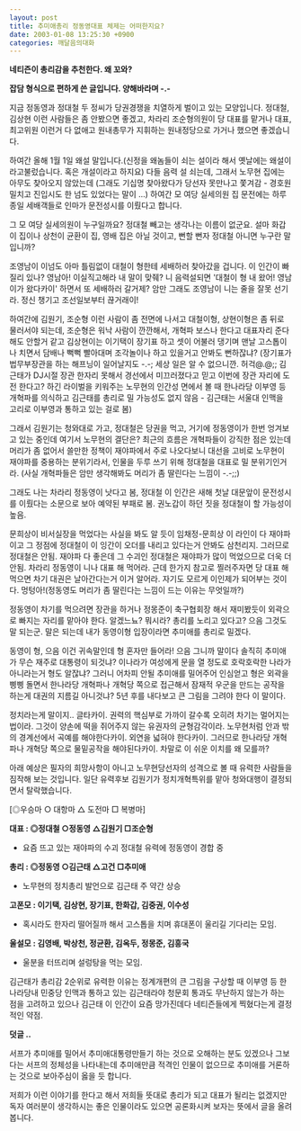 ```yaml
---
layout: post
title: 추미애총리 정동영대표 체제는 어떠한지요?
date: 2003-01-08 13:25:30 +0900
categories: 깨달음의대화
---
```

**네티즌이 총리감을 추천한다. 왜 꼬와?**

**잡담 형식으로 편하게 쓴 글입니다. 양해바라며 -.-**

지금 정동영과 정대철 두 정씨가 당권경쟁을 치열하게 벌이고 있는 모양입니다. 정대철, 김상현 이런 사람들은 좀 안봤으면 좋겠고, 차라리 조순형의원이 당 대표를 맡거나 대표, 최고위원 이런거 다 없애고 원내총무가 지휘하는 원내정당으로 가거나 했으면 좋겠습니다. 

하여간 올해 1월 1일 왜설 말입니다.(신정을 왜놈들이 쇠는 설이라 해서 옛날에는 왜설이라고불렀습니다. 혹은 개설이라고 하지요) 다들 음력 설 쇠는데, 그래서 노무현 집에는 아무도 찾아오지 않았는데 (그래도 기십명 찾아왔다가 당선자 못만나고 쫓겨감 - 경호원 밀치고 진입시도 한 넘도 있었다는 말이 ...) 하여간 모 여당 실세의원 집 문전에는 하루종일 세배객들로 인마가 문전성시를 이뤘다고 합니다.

그 모 여당 실세의원이 누구일까요? 정대철 빼고는 생각나는 이름이 없군요. 설마 화갑이 집이나 상천이 균환이 집, 영배 집은 아닐 것이고, 뻔할 뻔자 정대철 아니면 누구란 말입니까?

조영남이 이넘도 아마 틀림없이 대철이 형한테 세배하러 찾아갔을 겁니다. 이 인간이 빠질리 있나? 영남아! 이실직고해라 내 말이 맞줴? 니 음력설되면 '대철이 형 내 왔어! 영남이가 왔다카이' 하면서 또 세배하러 갈거제? 암만 그래도 조영남이 니는 줄을 잘못 선기라. 정신 챙기고 조선일보부터 끊거래이!

하여간에 김원기, 조순형 이런 사람이 좀 전면에 나서고 대철이형, 상현이형은 좀 뒤로 물러서야 되는데, 조순형은 워낙 사람이 깐깐해서, 개혁파 보스나 한다고 대표자리 준다해도 안할거 같고 김상현이는 이기택이 장기표 하고 셋이 어불러 댕기며 맨날 고스톱이나 치면서 담배나 뻑뻑 빨아대며 조각놀이나 하고 있을거고 안봐도 뻔하잖냐? (장기표가 법무부장관을 하는 해프닝이 일어날지도 -.-; 세상 일은 알 수 없으니깐. 허걱@.@;; 김근태가 DJ시절 장관 한자리 못해서 경선에서 미끄러졌다고 믿고 이번에 장관 자리에 도전 한다고? 하긴 라이벌을 키워주는 노무현의 인간성 면에서 볼 때 한나라당 이부영 등 개혁파를 의식하고 김근태를 총리로 밀 가능성도 없지 않음 - 김근태는 서울대 인맥을 고리로 이부영과 통하고 있는 걸로 봄)

그래서 김원기는 청와대로 가고, 정대철은 당권을 먹고, 거기에 정동영이가 한번 엉겨보고 있는 중인데 여기서 노무현의 결단은? 최근의 흐름은 개혁파들이 강직한 점은 있는데 머리가 좀 없어서 쓸만한 정책이 재야파에서 주로 나오다보니 대선을 고비로 노무현이 재야파를 중용하는 분위기라서, 인물을 두루 쓰기 위해 정대철을 대표로 밀 분위기인거라. (사실 개혁파들은 암만 생각해봐도 머리가 좀 딸린다는 느낌이 -.-;;)

그래도 나는 차라리 정동영이 낫다고 봄, 정대철 이 인간은 새해 첫날 대문앞이 문전성시를 이뤘다는 소문으로 보아 예약된 부패로 봄. 권노갑이 하던 짓을 정대철이 할 가능성이 높음. 

문희상이 비서실장을 먹었다는 사실을 봐도 알 듯이 임채정-문희상 이 라인이 다 재야파이고 그 정점에 정대철이 이 잉간이 오더를 내리고 있다는거 안봐도 삼천리지. 그러므로 정대철은 안됨. 재야파 다 좋은데 그 수괴인 정대철은 재야파가 많이 먹었으므로 더욱 더 안됨. 차라리 정동영이 니나 대표 해 먹어라. 근데 한가지 참고로 찔러주자면 당 대표 해먹으면 차기 대권은 날아간다는거 이거 알어라. 자기도 모르게 이인제가 되어부는 것이다. 멍텅아!(정동영도 머리가 좀 딸린다는 느낌이 드는 이유는 무엇일까?)

정동영이 차기를 먹으려면 장관을 하거나 정몽준이 축구협회장 해서 재미봤듯이 외곽으로 빠지는 자리를 맡아야 한다. 알겠느뇨? 뭐시라? 총리를 노리고 있다고? 으음 그것도 말 되는군. 말은 되는데 내가 동영이형 입장이라면 추미애를 총리로 밀겠다. 

동영이 형, 으음 이건 귀속말인데 형 혼자만 들어라! 으음 그니까 말이다 솔직히 추미애가 무슨 재주로 대통령이 되것냐? 이나라가 여성에게 문을 열 정도로 호락호락한 나라가 아니라는거 형도 알잖냐? 그러니 어차피 안될 추미애를 밀어주어 인심얻고 형은 외곽을 삥삥 돌면서 한나라당 개혁파나 개혁당 쪽으로 접근해서 잠재적 우군을 만드는 공작을 하는게 대권의 지름길 아니것냐? 5년 후를 내다보고 큰 그림을 그려야 한다 이 말이다. 

정치라는게 말이지.. 글타카이. 권력의 핵심부로 가까이 갈수록 오히려 차기는 멀어지는 법이라. 그것이 양손에 떡을 쥐어주지 않는 유권자의 균형감각이라. 노무현처럼 안과 밖의 경계선에서 곡예를 해야한다카이. 외연을 넓혀야 한다카이. 그러므로 한나라당 개혁파나 개혁당 쪽으로 물밑공작을 해야된다카이. 차말로 이 쉬운 이치를 왜 모를까?

아래 예상은 필자의 희망사항이 아니고 노무현당선자의 성격으로 볼 때 유력한 사람들을 짐작해 보는 것입니다. 일단 유력후보 김원기가 정치개혁특위를 맡아 청와대행이 결정되면서 탈락했습니다. 

[◎우승마 ○ 대항마 △ 도전마 □ 복병마]

**대표 : ◎정대철 ○정동영 △김원기 □조순형** 
  
- 요즘 뜨고 있는 재야파의 수괴 정대철 유력에 정동영이 경합 중

**총리 : ◎정동영 ○김근태 △고건 □추미애** 
  
- 노무현의 정치총리 발언으로 김근태 주 약간 상승

**고폰모 : 이기택, 김상현, 장기표, 한화갑, 김중권, 이수성** 
  
- 혹시라도 한자리 떨어질까 해서 고스톱을 치며 휴대폰이 울리길 기다리는 모임.

**울설모 : 김영배, 박상천, 정균환, 김옥두, 정몽준, 김흥국** 
  
- 울분을 터뜨리며 설렁탕을 먹는 모임.

김근태가 총리감 2순위로 유력한 이유는 정계개편의 큰 그림을 구상할 때 이부영 등 한나라당내 민중당 인맥과 통하고 있는 김근태라야 청문회 통과도 무난하지 않는가 하는 점을 고려하고 있으나 김근태 이 인간이 요즘 망가진데다 네티즌들에게 찍혔다는게 결정적인 약점.

**덧글 ..**
  
서프가 추미애를 밀어서 추미애대통령만들기 하는 것으로 오해하는 분도 있겠으나 그보다는 서프의 정체성을 나타내는데 추미애만큼 적격인 인물이 없으므로 추미애를 거론하는 것으로 보아주심이 옳을 듯 합니다. 

저희가 이런 이야기를 한다고 해서 저희들 뜻대로 총리가 되고 대표가 될리는 없겠지만 독자 여러분이 생각하시는 좋은 인물이라도 있으면 공론화시켜 보자는 뜻에서 글을 올려 봅니다.